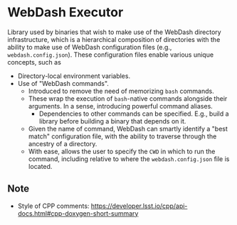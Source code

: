 # WebDash Executor
Library used by binaries that wish to make use of the WebDash directory infrastructure, which is a hierarchical composition of directories with the ability to make use of WebDash configuration files (e.g., `webdash.config.json`). These configuration files enable various unique concepts, such as
- Directory-local environment variables.
- Use of "WebDash commands".
    - Introduced to remove the need of memorizing `bash` commands.
    - These wrap the execution of `bash`-native commands alongside their arguments. In a sense, introducing powerful command aliases.
        - Dependencies to other commands can be specified. E.g., build a library before building a binary that depends on it.
   - Given the name of command, WebDash can smartly identify a "best match" configuration file, with the ability to traverse through the ancestry of a directory.
   - With ease, allows the user to specify the `CWD` in which to run the command, including relative to where the `webdash.config.json` file is located.

## Note
- Style of CPP comments: https://developer.lsst.io/cpp/api-docs.html#cpp-doxygen-short-summary